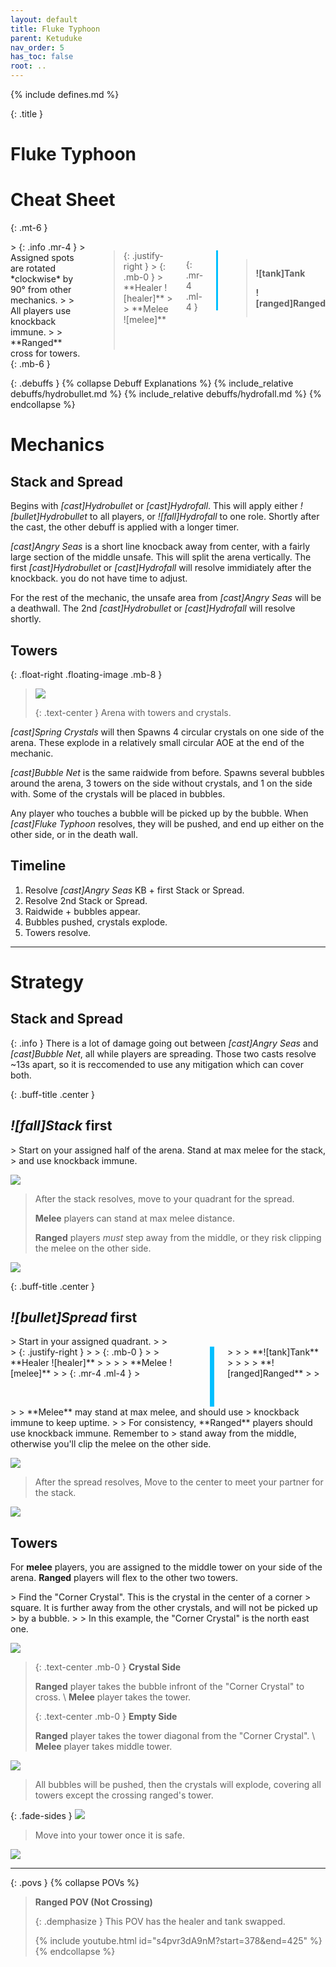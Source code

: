 ```yaml
---
layout: default
title: Fluke Typhoon
parent: Ketuduke
nav_order: 5
has_toc: false
root: ..
---
```


{% include defines.md %}

{: .title }
# Fluke Typhoon

# Cheat Sheet

{: .mt-6 }
<div class="columns borders" markdown="1">
> {: .info .mr-4 }
> Assigned spots are rotated *clockwise* by 90° from other mechanics.
>
> All players use knockback immune.
>
> **Ranged** cross for towers.

> <div class="columns positions" markdown="1">
> {: .justify-right }
> > {: .mb-0 }
> > **Healer ![healer]**
> >
> > **Melee ![melee]**
>
> {: .mr-4 .ml-4 }
> <div style="height: 6rem; width: 1rem; flex-grow: 0; background-color: deepskyblue"></div>
>
> > **![tank]Tank**
> >
> > **![ranged]Ranged**
>
> </div>
</div>
{: .mb-6 }

{: .debuffs }
{% collapse Debuff Explanations %}
{% include_relative debuffs/hydrobullet.md %}
{% include_relative debuffs/hydrofall.md %}
{% endcollapse %}

# Mechanics

## Stack and Spread

Begins with *[cast]Hydrobullet* or *[cast]Hydrofall*. This will apply either
*![bullet]Hydrobullet* to all players, or *![fall]Hydrofall* to one role.
Shortly after the cast, the other debuff is applied with a longer timer.

*[cast]Angry Seas* is a short line knocback away from center, with a fairly
large section of the middle unsafe. This will split the arena vertically. The
first *[cast]Hydrobullet* or *[cast]Hydrofall* will resolve immidiately after
the knockback. you do not have time to adjust.

For the rest of the mechanic, the unsafe area from *[cast]Angry Seas* will be a
deathwall. The 2nd *[cast]Hydrobullet* or *[cast]Hydrofall* will resolve shortly.

## Towers

{: .float-right .floating-image .mb-8 }
> ![](./arena.png)
>
> {: .text-center }
> Arena with towers and crystals.

*[cast]Spring Crystals* will then Spawns 4 circular crystals on one side of the
arena. These explode in a relatively small circular AOE at the end of the mechanic.

*[cast]Bubble Net* is the same raidwide from before. Spawns several bubbles
around the arena, 3 towers on the side without crystals, and 1 on the side with.
Some of the crystals will be placed in bubbles.

Any player who touches a bubble will be picked up by the bubble. When
*[cast]Fluke Typhoon* resolves, they will be pushed, and end up either on the
other side, or in the death wall.

## Timeline

1. Resolve *[cast]Angry Seas* KB + first Stack or Spread.
2. Resolve 2nd Stack or Spread.
3. Raidwide + bubbles appear.
4. Bubbles pushed, crystals explode.
5. Towers resolve.

-----

# Strategy

## Stack and Spread

{: .info }
There is a lot of damage going out between *[cast]Angry Seas* and
*[cast]Bubble Net*, all while players are spreading. Those two casts resolve
~13s apart, so it is reccomended to use any mitigation which can cover both.

{: .buff-title .center }
## *![fall]Stack* first

<div class="mechanics" markdown="1">
> Start on your assigned half of the arena. Stand at max melee for the stack,
> and use knockback immune.

![](./stack-1.png)

> After the stack resolves, move to your quadrant for the spread.
>
> **Melee** players can stand at max melee distance.
>
> **Ranged** players *must* step away from the middle, or they risk clipping the
> melee on the other side.

![](./stack-2.png)
</div>

{: .buff-title .center }
## *![bullet]Spread* first

<div class="mechanics" markdown="1">
> Start in your assigned quadrant.
>
> <div class="columns positions" markdown="1">
> {: .justify-right }
> > {: .mb-0 }
> > **Healer ![healer]**
> >
> > **Melee ![melee]**
>
> {: .mr-4 .ml-4 }
> <div style="height: 6rem; width: 1rem; flex-grow: 0; background-color: deepskyblue"></div>
>
> > **![tank]Tank**
> >
> > **![ranged]Ranged**
>
> </div>
>
> **Melee** may stand at max melee, and should use
> knockback immune to keep uptime.
>
> For consistency, **Ranged** players should use knockback immune. Remember to
> stand away from the middle, otherwise you'll clip the melee on the other side.

![](./spread-1.png)

> After the spread resolves, Move to the center to meet your partner for the
> stack.

![](./spread-2.png)
</div>

## Towers

For **melee** players, you are assigned to the middle tower on your side of the
arena. **Ranged** players will flex to the other two towers.

<div class="mechanics" markdown="1">
> Find the "Corner Crystal". This is the crystal in the center of a corner
> square. It is further away from the other crystals, and will not be picked up
> by a bubble.
>
> In this example, the "Corner Crystal" is the north east one.

![](./towers-1.png)

> {: .text-center .mb-0 }
> **Crystal Side**
>
> **Ranged** player takes the bubble infront of the "Corner Crystal" to cross. \\
> **Melee** player takes the tower.
>
> {: .text-center .mb-0 }
> **Empty Side**
>
> **Ranged** player takes the tower diagonal from the "Corner Crystal". \\
> **Melee** player takes middle tower.

![](./towers-2.png)

> All bubbles will be pushed, then the crystals will explode, covering all
> towers except the crossing ranged's tower.

{: .fade-sides }
![](./towers-3.png)

> Move into your tower once it is safe.

![](./towers-4.png)
</div>

-----

{: .povs }
{% collapse POVs %}
> **Ranged POV (Not Crossing)**
>
> {: .demphasize }
> This POV has the healer and tank swapped.
>
> {% include youtube.html id="s4pvr3dA9nM?start=378&end=425" %}
{% endcollapse %}
